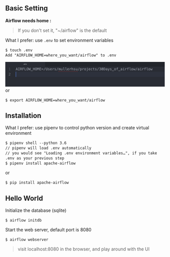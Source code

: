 Basic Setting
------------
**Airflow needs home :**
> If you don't set it, "~/airflow" is the default

What I prefer: use `.env` to set environment variables

    $ touch .env
    Add "AIRFLOW_HOME=where_you_want/airflow" to .env

![alt .env](imgs/env.png)
or

    $ export AIRFLOW_HOME=where_you_want/airflow


Installation
------------
What I prefer: use pipenv to control python version and create virtual environment

    $ pipenv shell --python 3.6
    // pipenv will load .env automatically
    // you would see "Loading .env environment variables…", if you take .env as your previous step
    $ pipenv install apache-airflow
or

    $ pip install apache-airflow


Hello World
------------
Initialize the database (sqlite)

    $ airflow initdb

Start the web server, default port is 8080

    $ airflow webserver

> visit localhost:8080 in the browser, and play around with the UI
